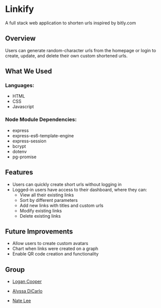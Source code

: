 # Linkify
A full stack web application to shorten urls inspired by bitly.com

## Overview
Users can generate random-character urls from the homepage or login to create, update, and delete their own custom shortened urls.

## What We Used
### Languages:
- HTML
- CSS
- Javascript

### Node Module Dependencies:
- express
- express-es6-template-engine
- express-session
- bcrypt
- dotenv
- pg-promise
 
<!-- ## Screenshots
![TITLE](url) -->

## Features
* Users can quickly create short urls without logging in
* Logged-in users have access to their dashboard, where they can:
    * View all their existing links
    * Sort by different parameters
    * Add new links with titles and custom urls
    * Modify existing links
    * Delete existing links

## Future Improvements
* Allow users to create custom avatars
* Chart when links were created on a graph
* Enable QR code creation and functionality

## Group

- <a href="https://github.com/logancooper">Logan Cooper</a>

- <a href="https://github.com/alyssadicarlo">Alyssa DiCarlo</a>

- <a href="https://github.com/natelee3">Nate Lee</a>